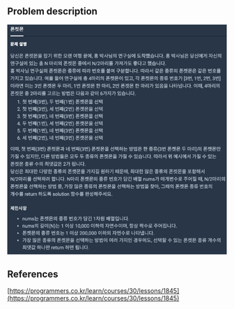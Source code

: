 ## Problem description
![Problem description](./Problem-1845.png)

## References
[https://programmers.co.kr/learn/courses/30/lessons/1845](https://programmers.co.kr/learn/courses/30/lessons/1845)
